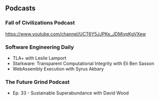 ## Podcasts

### Fall of Civilizations Podcast

https://www.youtube.com/channel/UCT6Y5JJPKe_JDMivpKgVXew

### Software Engineering Daily

- TLA+ with Leslie Lamport
- Starkware: Transparent Computational Integrity with Eli Ben Sasson
- WebAssembly Execution with Syrus Akbary

### The Future Grind Podcast

- Ep. 33 - Sustainable Superabundance with David Wood
